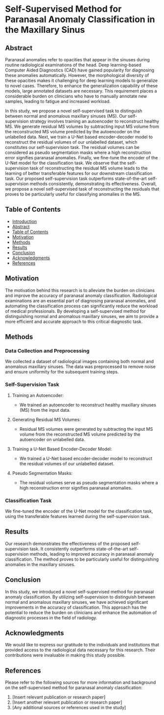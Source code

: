 # Self-Supervised Method for Paranasal Anomaly Classification in the Maxillary Sinus

## Abstract

Paranasal anomalies refer to opacities that appear in the sinuses during routine radiological examinations of the head. Deep learning-based Computer Aided Diagnostics (CAD) have gained popularity for diagnosing these anomalies automatically. However, the morphological diversity of these opacities makes it challenging for deep learning models to generalize to novel cases. Therefore, to enhance the generalization capability of these models, large annotated datasets are necessary. This requirement places a considerable burden on clinicians who have to manually annotate new samples, leading to fatigue and increased workload.

In this study, we propose a novel self-supervised task to distinguish between normal and anomalous maxillary sinuses (MS). Our self-supervision strategy involves training an autoencoder to reconstruct healthy MS. We generate residual MS volumes by subtracting input MS volume from the reconstructed MS volume predicted by the autoencoder on the unlabelled data. Next, we train a U-Net based encoder-decoder model to reconstruct the residual volumes of our unlabelled dataset, which constitutes our self-supervision task. The residual volumes can be considered as pseudo segmentation masks where a high reconstruction error signifies paranasal anomalies. Finally, we fine-tune the encoder of the U-Net model for the classification task. We observe that the self-supervision task of reconstructing the residual MS volume leads to the learning of better transferable features for our downstream classification task. Our proposed self-supervision task outperforms state-of-the-art self-supervision methods consistently, demonstrating its effectiveness. Overall, we propose a novel self-supervised task of reconstructing the residuals that proves to be particularly useful for classifying anomalies in the MS.

## Table of Contents

- [Introduction](#self-supervised-method-for-paranasal-anomaly-classification)
- [Abstract](#abstract)
- [Table of Contents](#table-of-contents)
- [Motivation](#motivation)
- [Methods](#methods)
- [Results](#results)
- [Conclusion](#conclusion)
- [Acknowledgments](#acknowledgments)
- [References](#references)

## Motivation

The motivation behind this research is to alleviate the burden on clinicians and improve the accuracy of paranasal anomaly classification. Radiological examinations are an essential part of diagnosing paranasal anomalies, and automating the classification process can significantly reduce the workload of medical professionals. By developing a self-supervised method for distinguishing normal and anomalous maxillary sinuses, we aim to provide a more efficient and accurate approach to this critical diagnostic task.

## Methods

### Data Collection and Preprocessing

We collected a dataset of radiological images containing both normal and anomalous maxillary sinuses. The data was preprocessed to remove noise and ensure uniformity for the subsequent training steps.

### Self-Supervision Task

1. Training an Autoencoder:
   - We trained an autoencoder to reconstruct healthy maxillary sinuses (MS) from the input data.

2. Generating Residual MS Volumes:
   - Residual MS volumes were generated by subtracting the input MS volume from the reconstructed MS volume predicted by the autoencoder on unlabelled data.

3. Training a U-Net Based Encoder-Decoder Model:
   - We trained a U-Net based encoder-decoder model to reconstruct the residual volumes of our unlabelled dataset.

4. Pseudo Segmentation Masks:
   - The residual volumes serve as pseudo segmentation masks where a high reconstruction error signifies paranasal anomalies.

### Classification Task

We fine-tuned the encoder of the U-Net model for the classification task, using the transferable features learned during the self-supervision task.

## Results

Our research demonstrates the effectiveness of the proposed self-supervision task. It consistently outperforms state-of-the-art self-supervision methods, leading to improved accuracy in paranasal anomaly classification. The method proves to be particularly useful for distinguishing anomalies in the maxillary sinuses.

## Conclusion

In this study, we introduced a novel self-supervised method for paranasal anomaly classification. By utilizing self-supervision to distinguish between normal and anomalous maxillary sinuses, we have achieved significant improvements in the accuracy of classification. This approach has the potential to reduce the burden on clinicians and enhance the automation of diagnostic processes in the field of radiology.

## Acknowledgments

We would like to express our gratitude to the individuals and institutions that provided access to the radiological data necessary for this research. Their contributions were invaluable in making this study possible.

## References

Please refer to the following sources for more information and background on the self-supervised method for paranasal anomaly classification:

1. [Insert relevant publication or research paper]
2. [Insert another relevant publication or research paper]
3. [Any additional sources or references used in the study]